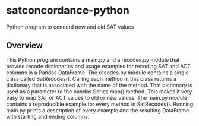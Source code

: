 # satconcordance-python
Python program to concord new and old SAT values

## Overview
This Python program contains a main.py and a recodes.py module that provide recode dictionaries and usage examples for recoding SAT and ACT columns in a Pandas DataFrame. The recodes.py module contains a single class called SatRecodes(). Calling each method in this class returns a dictionary that is associated with the name of the method. That dictionary is used as a parameter to the pandas.Series.map() method. This makes it very easy to map SAT or ACT values to old or new values. The main.py module contains a reproducible example for every method in SatRecodes(). Running main.py prints a description of every example and the resulting DataFrame with starting and ending columns.